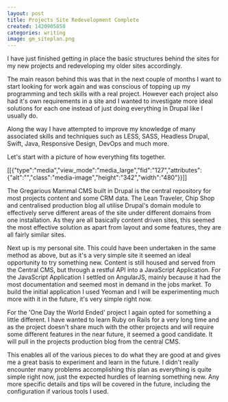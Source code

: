 ```yaml
---
layout: post
title: Projects Site Redevelopment Complete
created: 1420905850
categories: writing
image: gm_siteplan.png
---
```


I have just finished getting in place the basic structures behind the sites for my new projects and redeveloping my older sites accordingly.

The main reason behind this was that in the next couple of months I want to start looking for work again and was conscious of topping up my programming and tech skills with a real project. However each project also had it's own requirements in a site and I wanted to investigate more ideal solutions for each one instead of just doing everything in Drupal like I usually do.

Along the way I have attempted to improve my knowledge of many associated skills and techniques such as LESS, SASS, Headless Drupal, Swift, Java, Responsive Design, DevOps and much more.

Let's start with a picture of how everything fits together.

[[{"type":"media","view_mode":"media_large","fid":"127","attributes":{"alt":"","class":"media-image","height":"342","width":"480"}}]]

The Gregarious Mammal CMS built in Drupal is the central repository for most projects content and some CRM data. The Lean Traveler, Chip Shop and centralised production blog all utilise Drupal's domain module to effectively serve different areas of the site under different domains from one installation. As they are all basically content driven sites, this seemed the most effective solution as apart from layout and some features, they are all fairly similar sites.

Next up is my personal site. This could have been undertaken in the same method as above, but as it's a very simple site it seemed an ideal opportunity to try something new. Content is still housed and served from the Central CMS, but through a restful API into a JavaScript Application. For the JavaScript Application I settled on AngularJS, mainly because it had the most documentation and seemed most in demand in the jobs market. To build the initial application I used Yeoman and I will be experimenting much more with it in the future, it's very simple right now.

For the 'One Day the World Ended' project I again opted for something a little different. I have wanted to learn Ruby on Rails for a very long time and as the project doesn't share much with the other projects and will require some different features in the near future, it seemed a good candidate. It will pull in the projects production blog from the central CMS.

This enables all of the various pieces to do what they are good at and gives me a great basis to experiment and learn in the future. I didn't really encounter many problems accomplishing this plan as everything is quite simple right now, just the expected hurdles of learning something new. Any more specific details and tips will be covered in the future, including the configuration if various tools I used.
